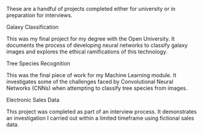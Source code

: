 These are a handful of projects completed either for university or in preparation for interviews.

Galaxy Classification

This was my final project for my degree with the Open University. It documents the process of developing neural networks to classify galaxy images and explores the ethical ramifications of this technology.

Tree Species Recognition

This was the final piece of work for my Machine Learning module. It investigates some of the challenges faced by Convolutional Neural Networks (CNNs) when attempting to classify tree species from images.

Electronic Sales Data

This project was completed as part of an interview process. It demonstrates an investigation I carried out within a limited timeframe using fictional sales data.

